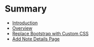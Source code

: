# Summary

* [Introduction](README.md)
* [Overview](overview.md)
* [Replace Bootstrap with Custom CSS](replace_bootstrap_with_custom_css.md)
* [Add Note Details Page](add_routing.md)

